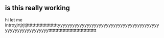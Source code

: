 ## is this really working

hi let me introyjrtjrjtjttttttttttttttttttttttyyyyyyyyyyyyyyyyyyyyyyyyyyyyyyyyyyyyyyyyyyyyyyyyyyyyyyyyyyyytttttttttttttttttttttttttttttttttt
